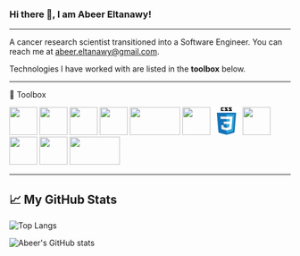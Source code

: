 ### Hi there 👋, I am Abeer Eltanawy!

---

A cancer research scientist transitioned into a Software Engineer. You can reach me at <abeer.eltanawy@gmail.com>. 

Technologies I have worked with are listed in the **toolbox** below.

---

🧰 Toolbox

<img src="https://cdn.worldvectorlogo.com/logos/python-5.svg" width="50" height="50" />  <img src="https://cdn.worldvectorlogo.com/logos/logo-javascript.svg" width="50" height="50"/>  <img src="https://cdn.worldvectorlogo.com/logos/django.svg" width="50" height="50" />  <img src="https://cdn.worldvectorlogo.com/logos/react-2.svg" width="50" height="50" />  <img src="https://cdn.worldvectorlogo.com/logos/bash-1.svg" width="90" height="50" />  <img src="https://cdn.jsdelivr.net/gh/devicons/devicon/icons/html5/html5-original-wordmark.svg" width="50" height="50" />  <img src="https://raw.githubusercontent.com/devicons/devicon/9f4f5cdb393299a81125eb5127929ea7bfe42889/icons/css3/css3-original-wordmark.svg" width="50" height="50" />  <img src="https://cdn.worldvectorlogo.com/logos/git-icon.svg" width="50" height="50" />  <img src="https://cdn.worldvectorlogo.com/logos/visual-studio-code-1.svg" width="50" height="50" /> <img src="https://cdn.worldvectorlogo.com/logos/ruby.svg" width="50" height="50" />  <img src="https://cdn.worldvectorlogo.com/logos/rails-1.svg" width="90" height="50" /> 

---

## &#x1f4c8; My GitHub Stats

![Top Langs](https://github-readme-stats.vercel.app/api/top-langs/?username=aeltanawy&hide=coffeescript&theme=dracula&count_private=true)

![Abeer's GitHub stats](https://github-readme-stats.vercel.app/api?username=aeltanawy&theme=dracula&count_private=true&show_icons=true&custom_title=Abeer's%20Github%20Stats)



<!--
**aeltanawy/aeltanawy** is a ✨ _special_ ✨ repository because its `README.md` (this file) appears on your GitHub profile.

Here are some ideas to get you started:

- 🔭 I’m currently working on ...
- 🌱 I’m currently learning ...
- 👯 I’m looking to collaborate on ...
- 🤔 I’m looking for help with ...
- 💬 Ask me about ...
- 📫 How to reach me: ...
- 😄 Pronouns: ...
- ⚡ Fun fact: ...
-->
